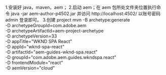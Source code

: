 1.安装好 java，maven，aem； 2.启动 aem；在 aem 包所处文件夹位置执行命令 java -jar aem-author-p4502.jar
并访问 http://localhost:4502/ 以账号密码 admin 登录即可。 3.创建 project
mvn -B archetype:generate \
 -D archetypeGroupId=com.adobe.aem \
 -D archetypeArtifactId=aem-project-archetype \
 -D archetypeVersion=33 \
 -D appTitle="WKND SPA React" \
 -D appId="wknd-spa-react" \
 -D artifactId="aem-guides-wknd-spa.react" \
 -D groupId="com.adobe.aem.guides.wkndspa.react" \
 -D frontendModule="react" \
 -D aemVersion="cloud"
